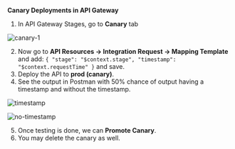**Canary Deployments in API Gateway**

1. In API Gateway Stages, go to **Canary** tab

![canary-1](https://user-images.githubusercontent.com/26769575/98553689-e4f38b80-22c5-11eb-9997-5b47dff8ef78.JPG)

2. Now go to **API Resources -> Integration Request -> Mapping Template** and add: `{
    "stage": "$context.stage",
    "timestamp": "$context.requestTime"
}` and save.
3. Deploy the API to **prod (canary)**.
4. See the output in Postman with 50% chance of output having a timestamp and without the timestamp.

![timestamp](https://user-images.githubusercontent.com/26769575/98554483-c80b8800-22c6-11eb-81e3-c626c0768870.JPG)

![no-timestamp](https://user-images.githubusercontent.com/26769575/98554571-e2456600-22c6-11eb-859e-e9a3a3c4f151.JPG)

5. Once testing is done, we can **Promote Canary**.
6. You may delete the canary as well.
